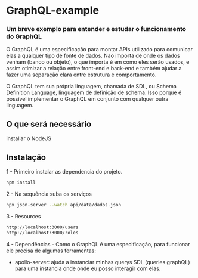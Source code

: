 # GraphQL-example
### Um breve exemplo para entender e estudar o funcionamento do GraphQL
O GraphQL é uma especificação para montar APIs utilizado para comunicar elas a qualquer tipo de fonte de dados.
Nao importa de onde os dados venham (banco ou objeto), o que importa é em como eles serão usados, e assim otimizar a relação entre front-end e back-end e também ajudar a fazer uma separação clara entre estrutura e comportamento.

O GraphQL tem sua própria linguagem, chamada de SDL, ou Schema Definition Language, linguagem de definição de schema. Isso porque é possível implementar o GraphQL em conjunto com qualquer outra linguagem.

## O que será necessário
installar o NodeJS

## Instalação
1 - Primeiro instalar as dependencia do projeto.
```sh
npm install
```
2 - Na sequência suba os serviços
```sh
npx json-server --watch api/data/dados.json
```
3 - Resources
```sh
http://localhost:3000/users
http://localhost:3000/roles
```
4 - Dependências - Como o GraphQL é uma especificação, para funcionar ele precisa de algumas ferramentas:
- apollo-server: ajuda a instanciar minhas querys SDL (queries graphQL) para uma instancia onde onde eu posso interagir com elas.
